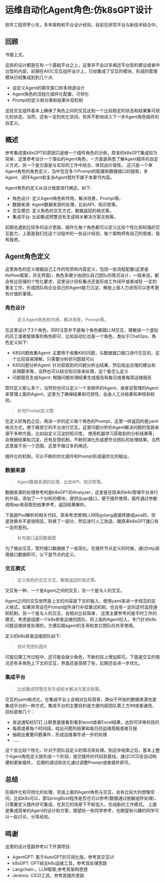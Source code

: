 # 运维自动化Agent角色:仿k8sGPT设计

软件工程师罗小东，多年架构和平台设计经验，目前在研究平台与新技术结合中。

## 回顾

书接上文。

这些的设计都是在有一个基础平台之上，这里并不会过多阐述平台型的建设或者中台型的内容，前期在AIGC交互组件设计上，已经集成了交互的模块，形成的管理模块已经集成到到几个点:

- 自定义Agent的聊天窗口和多频道设计
- Agent角色的流程化插件化配置，可控化
- Prompt的定义和分离和结果补偿机制

这些交互组件基本上确保了角色之间的交互达到一个比较稳定的状态和结果集可视化的状态，当然，还有一定的优化空间，但并不影响进入下一步Agent角色插件的自定义。

## 概述

参考集成类k8sGPT的原因只是做一个插件角色的示例，原来的k8sGPT集成较为简单，这里参考设计一个类似的Agent角色，一方面是熟悉了解Agent插件的自定义方式，另一个是方面是与实际的工作中结合，体现出价值性。
这只是一个单Agent角色的角色定义，当中包含多个Prompt的配置和数据接口的提取，多Agent、闭环Agent和复杂Agent暂时不属于本章节内容。

Agent角色的定义从设计维度进行阐述，如下:

- 角色设计: 定义Agent角色和作用，解决场景，Prompt等。
- 数据来源: Agent数据来源的处理，比如API、知识库等。
- 交互模式: 定义角色的交互方式，数据返回的格式等。
- 集成平台: 比如集成预警还有生成相关解决方案文档等。

前期也遇到比较多的设计思路，插件化每个角色都可以定义比较个性化和较强的交互能力，上面是我们在这个过程中的一些设计经验，每个架构师有自己的思维，我有我思。

## Agent角色定义

这里角色的定义根据自己工作的性质和内容定义，包括一些流程配置(这里是liteflow框架，并无界面)，角色多跟少由团队自己团队的情况设计，一般来说，都会有比较强的个性化要求，这里设计目标重点还是形成工作闭环或者减轻
一定的重复工作，形成团队和企业自己的Agent能力沉淀，解放上层人力进而可以思考更有价值的事情。

### 角色设计

> 定义Agent角色和作用，解决场景，Prompt等。

在这里设计了3个角色，同时注意并不是每个角色都跟LLM交互，理解成一个虚拟的员工或者能做事的角色即可，比如自动化也是一个角色，类似于ChatOps，角色定义如下:

- K8S问题收集Agent: 主要用于收集K8S问题，与数据接口接口进行交互的，这个比较容易理解，只需要分析好问题就可以
- K8S问题分析Agent: 针对获取到的问题分析出结果，然后给出合理的建议和处理脚本等，当然也可以结合知识库来处理，这个看怎么定义
- 问题报告生成Agent: 根据问题处理结果生成报告和每日或者每周运维报告

暂时定义那么多个，当然你也可以定义一个发邮件的Agent，或者说管理的Agent来管理上面的Agent，这里为了确保结果和可控性，会由人工对结果和审核和校验。

> 补充Prompt定义图

在定义好角色之后，再进一步的定义每个角色的Prompt，这里一样返回的是yaml格式方式，便于跟其它的平台进行交互。这里问题分析的Agent解决问题的思路来源于多种方面，比如自定义沉淀的知识库，
使用机器学习获取到的分析结果等，会根据结果和沉淀，还有反馈机制，不断的演化形成更符合团队的处理结果，当然这里属于另一个范围，这里不做过多的阐述。

插件化的机制，可以不断的优化插件和Prompt形成最优化的输出。

### 数据来源

> Agent数据来源的处理，比如API、知识库等。

数据来源的处理参考的是k8sGPT的Analyzer，这里是在原来的k8s管理平台进行的升级，添加了一个分析的模块，提供出api接口，便于插件使用，插件通过参数调用api来获取到结果参考，返回结果解析。

下面是Pod解析的相关代码，原来考虑使用LLM将golang直接转换成java的，但是效果并不是很明显，转换了一部分，然后进行人工改造，跟原来k8sGPT接口有一定的差别。

> 补充接口返回数据图

为了做出交互，暂时接口数据做了一些简化。在插件节点定义的时候，通过http调用接口数据即可，以下是节点的定义。

### 交互模式

> 定义角色的交互方式，数据返回的格式等。

交互有一种，一个是Agent之间的交互，另一个是与人的交互。

Agent之间的交互依然是上文的内容是下文的输入，使用yaml来进一步规范的定义格式，如果异常会在Prompt组件进行补偿重试机制，也会有一定的定时监控通知机制。另一个是与人的交互，会相对比较简单，
这里主要参考的是平时工作的模式，考虑是组建一个k8s排查运维的团队，将上面的Agent拉入，专门针对k8s问题运维排查处理的，方便后期agent的复用和其它团队的共享使用。

定义的k8s排查运维团队如下:

> 待补充团队图片

可能后期工作过程中，还可能会缺少角色，不断的往上增加即可。下面是交互的情况还有多角色上下文的交互，界面还是简陋了些，后期还会进一步优化。

### 集成平台

> 比如集成预警还有生成相关解决方案文档等。

交互的yaml格式化，在集成平台上会相对比较容易，类似于开始的数据来源也是集成平台的一种方式，集成平台的主要目的是方便内部团队第三方IM或者通信，目标是做几个：

- 发送通知给钉钉,让群里直接看到看到word或者Excel结果，达到可评审的目的
- 每周或者每个时间段，给出问题的结果和每日的运维周报或者日报
- 抽取出重要问题事件，形成运维事件进一步的处理
- ......

这个会比较个性化，针对于团队自定义的情况来处理。到这步结束之后，基本上整个Agent角色定义就形成一个阶段，提交插件的代码到基线，通过CICD会自动构建和更新插件，
后期的调试和优化通过调整Prompt或者插件即可。

## 总结

在插件化和可控化的处理，完成上面的Agent角色与交互，会有比较大的想像空间，比如k8s可以，那SpringBoot程序是否也可以参考(数据通过脱敏组件处理)，只需要定义插件好可集成，在其它的场景下不断加入，形成新的工作模式。
上面是集成简单的Agent的设计和方案，期望给一些同学参考，也期望有兴趣的同学可以一起讨论，分享经验。

## 鸣谢

这里的设计思路参考以下开源项目:

- AgentGPT: 基于AutoGPT的可视化版，参考其交互UI
- k8sGPT: GPT结合k8s运维工具，参考其处理思路
- Langchain:，LLM框架,参考其架构思想
- Jenkins: CICD工具，参考其插件思路

